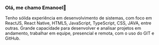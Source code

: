 ### Olá, me chamo Emanoel👋

Tenho sólida experiência em desenvolvimento de sistemas, com foco em ReactJS, React Native, HTML5, JavaScript, TypeScript, CSS, JAVA, entre outras. Grande capacidade para desenvolver e analisar projetos em andamento, trabalhar em equipe, presencial e remota, com o uso do GIT e GitHub.

<!--
**emanoeledevapps/emanoeledevapps** is a ✨ _special_ ✨ repository because its `README.md` (this file) appears on your GitHub profile.

Here are some ideas to get you started:

- 🔭 I’m currently working on ...
- 🌱 I’m currently learning ...
- 👯 I’m looking to collaborate on ...
- 🤔 I’m looking for help with ...
- 💬 Ask me about ...
- 📫 How to reach me: ...
- 😄 Pronouns: ...
- ⚡ Fun fact: ...
-->
